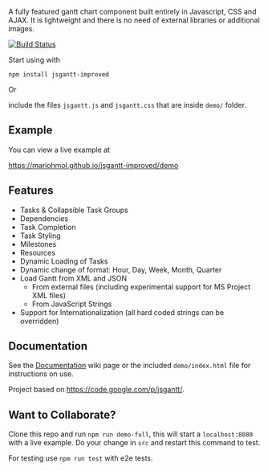 A fully featured gantt chart component built entirely in Javascript, CSS and AJAX. It is lightweight and there is no need of external libraries or additional images. 

[![Build Status](https://travis-ci.org/mariohmol/jsgantt-improved.svg?branch=master)](https://travis-ci.org/mariohmol/jsgantt-improved)

Start using with

`npm install jsgantt-improved`


Or 

include the files `jsgantt.js` and `jsgantt.css` that are inside `demo/` folder.


## Example

You can view a live example at 

https://mariohmol.github.io/jsgantt-improved/demo

## Features

  * Tasks & Collapsible Task Groups
  * Dependencies
  * Task Completion
  * Task Styling
  * Milestones
  * Resources
  * Dynamic Loading of Tasks
  * Dynamic change of format: Hour, Day, Week, Month, Quarter
  * Load Gantt from XML and JSON
    * From external files (including experimental support for MS Project XML files)
    * From JavaScript Strings
  * Support for Internationalization (all hard coded strings can be overridden)

## Documentation

See the [Documentation](./Documentation.md) wiki page or the included ``demo/index.html`` file for instructions on use.

Project based on https://code.google.com/p/jsgantt/.


## Want to Collaborate?

Clone this repo and run `npm run demo-full`, this will start a `localhost:8080` with a live  example. 
Do your change in `src` and restart this command to test.

For testing use `npm run test` with e2e tests.
